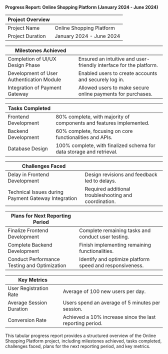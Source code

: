 **Progress Report: Online Shopping Platform (January 2024 - June 2024)**

| **Project Overview** | |
|----------------------|-------------------------------------------------|
| Project Name         | Online Shopping Platform                         |
| Project Duration     | January 2024 - June 2024                         |

| **Milestones Achieved** | |
|--------------------------|-------------------------------------------------|
| Completion of UI/UX Design Phase     | Ensured an intuitive and user-friendly interface for the platform. |
| Development of User Authentication Module | Enabled users to create accounts and securely log in. |
| Integration of Payment Gateway         | Allowed users to make secure online payments for purchases. |

| **Tasks Completed** | |
|----------------------|-------------------------------------------------|
| Frontend Development | 80% complete, with majority of components and features implemented. |
| Backend Development  | 60% complete, focusing on core functionalities and APIs. |
| Database Design     | 100% complete, with finalized schema for data storage and retrieval. |

| **Challenges Faced** | |
|----------------------|-------------------------------------------------|
| Delay in Frontend Development | Design revisions and feedback led to delays. |
| Technical Issues during Payment Gateway Integration | Required additional troubleshooting and coordination. |

| **Plans for Next Reporting Period** | |
|--------------------------------------|-------------------------------------------------|
| Finalize Frontend Development | Complete remaining tasks and conduct user testing. |
| Complete Backend Development  | Finish implementing remaining functionalities. |
| Conduct Performance Testing and Optimization | Identify and optimize platform speed and responsiveness. |

| **Key Metrics** | |
|-----------------|-------------------------------------------------|
| User Registration Rate | Average of 100 new users per day. |
| Average Session Duration | Users spend an average of 5 minutes per session. |
| Conversion Rate | Achieved a 10% increase since the last reporting period. |

This tabular progress report provides a structured overview of the Online Shopping Platform project, including milestones achieved, tasks completed, challenges faced, plans for the next reporting period, and key metrics.